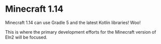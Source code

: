 # Minecraft 1.14

Minecraft 1.14 can use Gradle 5 and the latest Kotlin libraries! Woo!

This is where the primary development efforts for the Minecraft version of Eln2 will be focused.
